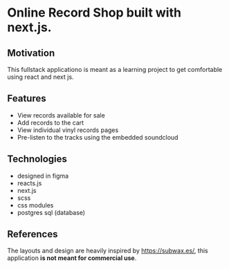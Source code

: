 # Online Record Shop built with next.js.

## Motivation

This fullstack applicationo is meant as a learning project to get comfortable using react and next js.

## Features

- View records available for sale
- Add records to the cart
- View individual vinyl records pages
- Pre-listen to the tracks using the embedded soundcloud

## Technologies

- designed in figma
- reacts.js
- next.js
- scss
- css modules
- postgres sql (database)

## References

The layouts and design are heavily inspired by https://subwax.es/, this application **is not meant for commercial use**.
